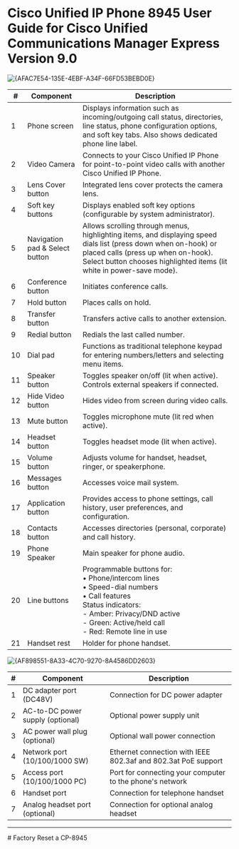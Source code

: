 #  Cisco Unified IP Phone 8945 User Guide for Cisco Unified Communications Manager Express Version 9.0

![{AFAC7E54-135E-4EBF-A34F-66FD53BEBD0E}](https://github.com/user-attachments/assets/4da0ae8a-43b7-460a-b31b-491430960049)

| #  | Component               | Description |
|----|-------------------------|-------------|
| 1  | Phone screen            | Displays information such as incoming/outgoing call status, directories, line status, phone configuration options, and soft key tabs. Also shows dedicated phone line label. |
| 2  | Video Camera            | Connects to your Cisco Unified IP Phone for point-to-point video calls with another Cisco Unified IP Phone. |
| 3  | Lens Cover button       | Integrated lens cover protects the camera lens. |
| 4  | Soft key buttons        | Displays enabled soft key options (configurable by system administrator). |
| 5  | Navigation pad & Select button | Allows scrolling through menus, highlighting items, and displaying speed dials list (press down when on-hook) or placed calls (press up when on-hook). Select button chooses highlighted items (lit white in power-save mode). |
| 6  | Conference button       | Initiates conference calls. |
| 7  | Hold button             | Places calls on hold. |
| 8  | Transfer button         | Transfers active calls to another extension. |
| 9  | Redial button           | Redials the last called number. |
| 10 | Dial pad                | Functions as traditional telephone keypad for entering numbers/letters and selecting menu items. |
| 11 | Speaker button          | Toggles speaker on/off (lit when active). Controls external speakers if connected. |
| 12 | Hide Video button       | Hides video from screen during video calls. |
| 13 | Mute button             | Toggles microphone mute (lit red when active). |
| 14 | Headset button          | Toggles headset mode (lit when active). |
| 15 | Volume button           | Adjusts volume for handset, headset, ringer, or speakerphone. |
| 16 | Messages button         | Accesses voice mail system. |
| 17 | Application button      | Provides access to phone settings, call history, user preferences, and configuration. |
| 18 | Contacts button         | Accesses directories (personal, corporate) and call history. |
| 19 | Phone Speaker           | Main speaker for phone audio. |
| 20 | Line buttons            | Programmable buttons for:<br>• Phone/intercom lines<br>• Speed-dial numbers<br>• Call features<br>Status indicators:<br>- Amber: Privacy/DND active<br>- Green: Active/held call<br>- Red: Remote line in use |
| 21 | Handset rest            | Holder for phone handset. |


![{AF898551-8A33-4C70-9270-8A4586DD2603}](https://github.com/user-attachments/assets/ef9f8200-22c4-4a3c-9299-1ab769706fb3)

| #  | Component                     | Description |
|----|-------------------------------|-------------|
| 1  | DC adapter port (DC48V)       | Connection for DC power adapter |
| 2  | AC-to-DC power supply (optional) | Optional power supply unit |
| 3  | AC power wall plug (optional)  | Optional wall power connection |
| 4  | Network port (10/100/1000 SW)  | Ethernet connection with IEEE 802.3af and 802.3at PoE support |
| 5  | Access port (10/100/1000 PC)   | Port for connecting your computer to the phone's network |
| 6  | Handset port                   | Connection for telephone handset |
| 7  | Analog headset port (optional) | Connection for optional analog headset |

<hr>
# Factory Reset a CP-8945
